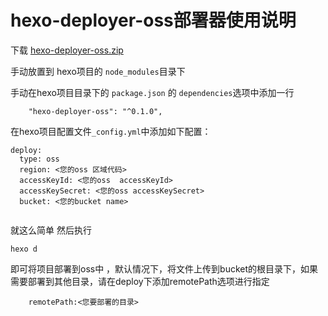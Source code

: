 #  hexo-deployer-oss部署器使用说明

下载 [hexo-deployer-oss.zip](https://a.werty.cn/download/hexo-deployer-oss.zip)

手动放置到 hexo项目的 `node_modules`目录下

手动在hexo项目目录下的 `package.json` 的 `dependencies`选项中添加一行

```
    "hexo-deployer-oss": "^0.1.0",
```

在hexo项目配置文件`_config.yml`中添加如下配置：

```
deploy:
  type: oss
  region: <您的oss 区域代码>
  accessKeyId: <您的oss  accessKeyId>
  accessKeySecret: <您的oss accessKeySecret>
  bucket: <您的bucket name>
  
```

就这么简单 然后执行

```
hexo d
```

即可将项目部署到oss中 ，默认情况下，将文件上传到bucket的根目录下，如果需要部署到其他目录，请在deploy下添加remotePath选项进行指定

```
	remotePath:<您要部署的目录>
```



